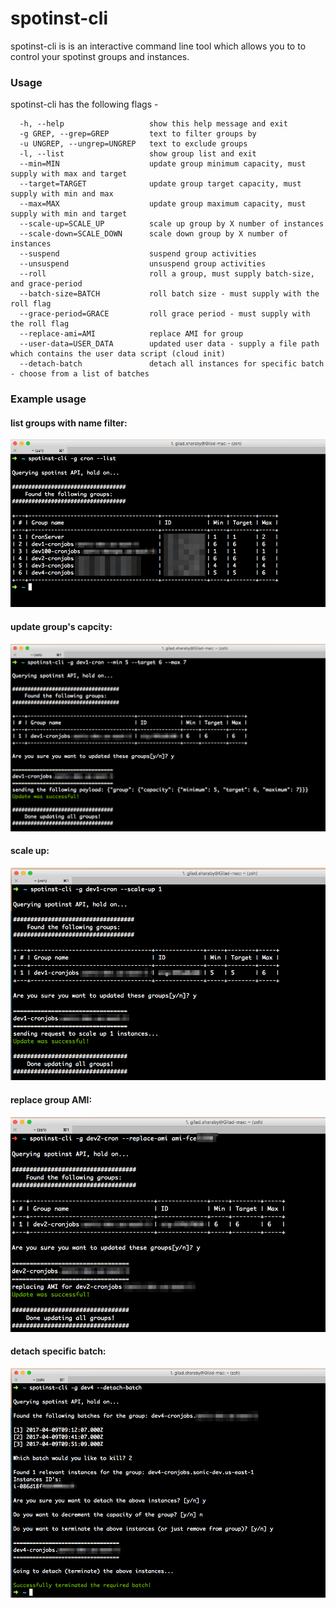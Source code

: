 # spotinst-cli
spotinst-cli is is an interactive command line tool which allows you to to control your spotinst groups and instances.

### Usage  

spotinst-cli has the following flags - 
```
  -h, --help                   show this help message and exit
  -g GREP, --grep=GREP         text to filter groups by
  -u UNGREP, --ungrep=UNGREP   text to exclude groups
  -l, --list                   show group list and exit
  --min=MIN                    update group minimum capacity, must supply with max and target
  --target=TARGET              update group target capacity, must supply with min and max
  --max=MAX                    update group maximum capacity, must supply with min and target
  --scale-up=SCALE_UP          scale up group by X number of instances
  --scale-down=SCALE_DOWN      scale down group by X number of instances
  --suspend                    suspend group activities
  --unsuspend                  unsuspend group activities
  --roll                       roll a group, must supply batch-size, and grace-period
  --batch-size=BATCH           roll batch size - must supply with the roll flag
  --grace-period=GRACE         roll grace period - must supply with the roll flag
  --replace-ami=AMI            replace AMI for group
  --user-data=USER_DATA        updated user data - supply a file path which contains the user data script (cloud init)
  --detach-batch               detach all instances for specific batch - choose from a list of batches
```
### Example usage
#### list groups with name filter:
![](docs/list_groups.png)

#### update group's capcity:
![](docs/update_capacity.png)

#### scale up:
![](docs/scale_up.png)

#### replace group AMI:
![](docs/replace-ami.png)

#### detach specific batch:
![](docs/detach_batch.png)


